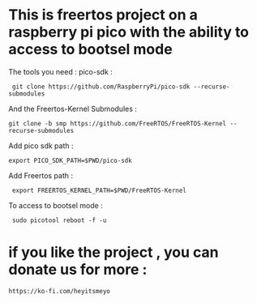 # This is freertos project  on  a raspberry pi pico with the ability to access to bootsel mode 

The tools you need : pico-sdk : 

     git clone https://github.com/RaspberryPi/pico-sdk --recurse-submodules

And the Freertos-Kernel Submodules : 

    git clone -b smp https://github.com/FreeRTOS/FreeRTOS-Kernel --recurse-submodules

Add pico sdk path : 

    export PICO_SDK_PATH=$PWD/pico-sdk

Add Freertos path : 

     export FREERTOS_KERNEL_PATH=$PWD/FreeRTOS-Kernel


To access to bootsel mode : 

     sudo picotool reboot -f -u 

# if you like the project , you can donate us for more : 

    https://ko-fi.com/heyitsmeyo
